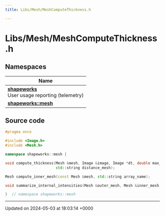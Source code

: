 ```yaml
---
title: Libs/Mesh/MeshComputeThickness.h

---
```


# Libs/Mesh/MeshComputeThickness.h



## Namespaces

| Name           |
| -------------- |
| **[shapeworks](../Namespaces/namespaceshapeworks.md)** <br>User usage reporting (telemetry)  |
| **[shapeworks::mesh](../Namespaces/namespaceshapeworks_1_1mesh.md)**  |




## Source code

```cpp
#pragma once

#include <Image.h>
#include <Mesh.h>

namespace shapeworks::mesh {

void compute_thickness(Mesh &mesh, Image &image, Image *dt, double max_dist, double median_radius,
                       std::string distance_mesh);

Mesh compute_inner_mesh(const Mesh &mesh, std::string array_name);

void summarize_internal_intensities(Mesh &outer_mesh, Mesh &inner_mesh, Image &image);

}  // namespace shapeworks::mesh
```


-------------------------------

Updated on 2024-05-03 at 18:03:14 +0000

